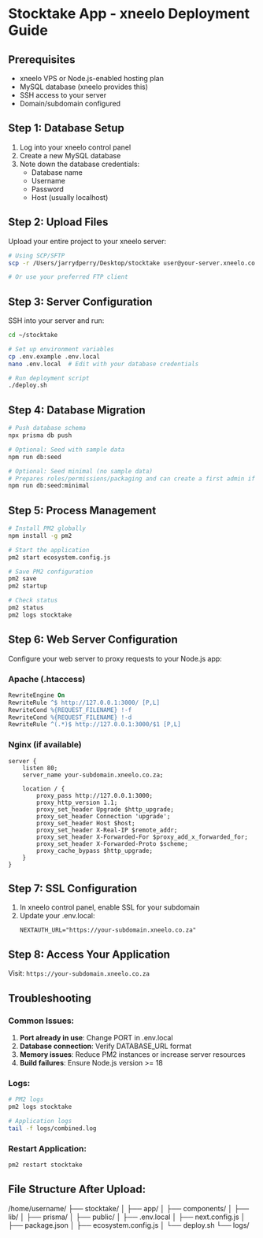 # Stocktake App - xneelo Deployment Guide

## Prerequisites
- xneelo VPS or Node.js-enabled hosting plan
- MySQL database (xneelo provides this)
- SSH access to your server
- Domain/subdomain configured

## Step 1: Database Setup
1. Log into your xneelo control panel
2. Create a new MySQL database
3. Note down the database credentials:
   - Database name
   - Username
   - Password
   - Host (usually localhost)

## Step 2: Upload Files
Upload your entire project to your xneelo server:

```bash
# Using SCP/SFTP
scp -r /Users/jarrydperry/Desktop/stocktake user@your-server.xneelo.co.za:~/stocktake/

# Or use your preferred FTP client
```

## Step 3: Server Configuration
SSH into your server and run:

```bash
cd ~/stocktake

# Set up environment variables
cp .env.example .env.local
nano .env.local  # Edit with your database credentials

# Run deployment script
./deploy.sh
```

## Step 4: Database Migration
```bash
# Push database schema
npx prisma db push

# Optional: Seed with sample data
npm run db:seed

# Optional: Seed minimal (no sample data)
# Prepares roles/permissions/packaging and can create a first admin if FIRST_ADMIN_* env vars are set
npm run db:seed:minimal
```

## Step 5: Process Management
```bash
# Install PM2 globally
npm install -g pm2

# Start the application
pm2 start ecosystem.config.js

# Save PM2 configuration
pm2 save
pm2 startup

# Check status
pm2 status
pm2 logs stocktake
```

## Step 6: Web Server Configuration
Configure your web server to proxy requests to your Node.js app:

### Apache (.htaccess)
```apache
RewriteEngine On
RewriteRule ^$ http://127.0.0.1:3000/ [P,L]
RewriteCond %{REQUEST_FILENAME} !-f
RewriteCond %{REQUEST_FILENAME} !-d
RewriteRule ^(.*)$ http://127.0.0.1:3000/$1 [P,L]
```

### Nginx (if available)
```nginx
server {
    listen 80;
    server_name your-subdomain.xneelo.co.za;

    location / {
        proxy_pass http://127.0.0.1:3000;
        proxy_http_version 1.1;
        proxy_set_header Upgrade $http_upgrade;
        proxy_set_header Connection 'upgrade';
        proxy_set_header Host $host;
        proxy_set_header X-Real-IP $remote_addr;
        proxy_set_header X-Forwarded-For $proxy_add_x_forwarded_for;
        proxy_set_header X-Forwarded-Proto $scheme;
        proxy_cache_bypass $http_upgrade;
    }
}
```

## Step 7: SSL Configuration
1. In xneelo control panel, enable SSL for your subdomain
2. Update your .env.local:
   ```
   NEXTAUTH_URL="https://your-subdomain.xneelo.co.za"
   ```

## Step 8: Access Your Application
Visit: `https://your-subdomain.xneelo.co.za`

## Troubleshooting

### Common Issues:
1. **Port already in use**: Change PORT in .env.local
2. **Database connection**: Verify DATABASE_URL format
3. **Memory issues**: Reduce PM2 instances or increase server resources
4. **Build failures**: Ensure Node.js version >= 18

### Logs:
```bash
# PM2 logs
pm2 logs stocktake

# Application logs
tail -f logs/combined.log
```

### Restart Application:
```bash
pm2 restart stocktake
```

## File Structure After Upload:
/home/username/
├── stocktake/
│   ├── app/
│   ├── components/
│   ├── lib/
│   ├── prisma/
│   ├── public/
│   ├── .env.local
│   ├── next.config.js
│   ├── package.json
│   ├── ecosystem.config.js
│   └── deploy.sh
└── logs/
